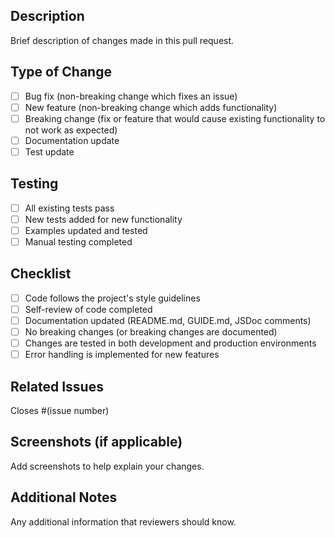 ## Description
Brief description of changes made in this pull request.

## Type of Change
- [ ] Bug fix (non-breaking change which fixes an issue)
- [ ] New feature (non-breaking change which adds functionality)
- [ ] Breaking change (fix or feature that would cause existing functionality to not work as expected)
- [ ] Documentation update
- [ ] Test update

## Testing
- [ ] All existing tests pass
- [ ] New tests added for new functionality
- [ ] Examples updated and tested
- [ ] Manual testing completed

## Checklist
- [ ] Code follows the project's style guidelines
- [ ] Self-review of code completed
- [ ] Documentation updated (README.md, GUIDE.md, JSDoc comments)
- [ ] No breaking changes (or breaking changes are documented)
- [ ] Changes are tested in both development and production environments
- [ ] Error handling is implemented for new features

## Related Issues
Closes #(issue number)

## Screenshots (if applicable)
Add screenshots to help explain your changes.

## Additional Notes
Any additional information that reviewers should know. 